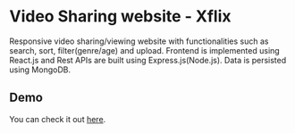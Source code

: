 # Video Sharing website - Xflix

Responsive video sharing/viewing website with functionalities such as search, sort, filter(genre/age) and upload. Frontend is implemented using React.js and Rest APIs are built using Express.js(Node.js). Data is persisted using MongoDB.

## Demo

You can check it out [here](https://xflix-video.netlify.app/).
